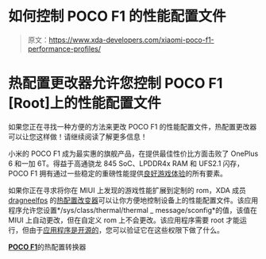 # 如何控制 POCO F1 的性能配置文件

> 原文：<https://www.xda-developers.com/xiaomi-poco-f1-performance-profiles/>

# 热配置更改器允许您控制 POCO F1 [Root]上的性能配置文件

如果您正在寻找一种方便的方法来更改 POCO F1 的性能配置文件，热配置更改器可以让您这样做！请继续阅读了解更多信息！

小米的 POCO F1 成为最实惠的旗舰产品，在提供最佳性价比方面击败了 OnePlus 6 和一加 6T。得益于高通骁龙 845 SoC、LPDDR4x RAM 和 UFS2.1 闪存，POCO F1 拥有通过一些稳定的重磅性能提供[良好游戏体验](https://www.xda-developers.com/xiaomi-poco-f1-design-display-gaming-performance-review/)的所有要素。

如果你正在寻求将你在 MIUI 上发现的游戏性能扩展到定制的 rom，XDA 成员 [dragneelfps](https://forum.xda-developers.com/member.php?u=6574429) 的[热配置改变器](https://forum.xda-developers.com/poco-f1/themes/thermal-config-changer-pocophoneroot-t3886603)可以让你方便地控制设备上的性能配置文件。该应用程序允许您设置*/sys/class/thermal/thermal _ message/sconfig*的值，该值在 MIUI 上自动更改，但在自定义 rom 上不会更改。该应用程序需要 root 才能运行，但由于[应用程序是开源的](https://github.com/dragneelfps/ThermalConfigChanger/)，您可以验证它在这些权限下做了什么。

[**POCO F1**](https://forum.xda-developers.com/poco-f1/themes/thermal-config-changer-pocophoneroot-t3886603)的热配置转换器